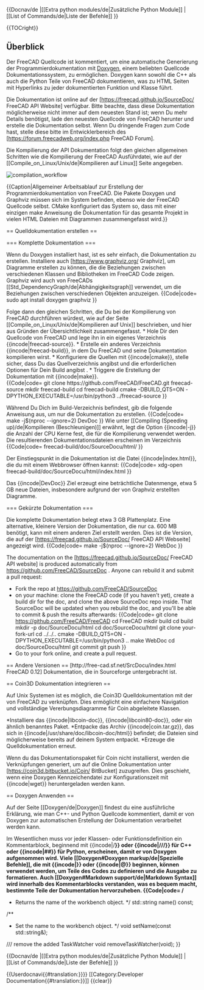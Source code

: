 <languages/>

<div class="mw-translate-fuzzy">
{{Docnav/de
|[[Extra python modules/de|Zusätzliche Python Module]]
|[[List of Commands/de|Liste der Befehle]]
}}
</div>

{{TOCright}}

## Überblick  
Der FreeCAD Quellcode ist kommentiert, um eine automatische Generierung der Programmierdokumentation mit [Doxygen](Doxygen/de), einem beliebten Quellcode Dokumentationssystem, zu ermöglichen. Doxygen kann sowohl die C++ als auch die Python Teile von FreeCAD dokumentieren, was zu HTML Seiten mit Hyperlinks zu jeder dokumentierten Funktion und Klasse führt.

Die Dokumentation ist online auf der [https://freecad.github.io/SourceDoc/
 FreeCAD API Website] verfügbar. Bitte beachte, dass diese Dokumentation möglicherweise nicht immer auf dem neuesten Stand ist; wenn Du mehr Details benötigst, lade den neuesten Quellcode von FreeCAD herunter und erstelle die Dokumentation selbst. Wenn Du dringende Fragen zum Code hast, stelle diese bitte im Entwicklerbereich des [https://forum.freecadweb.org/index.php FreeCAD Forum].

Die Kompilierung der API Dokumentation folgt den gleichen allgemeinen Schritten wie die Kompilierung der FreeCAD Ausführdatei, wie auf der [[Compile_on_Linux/Unix/de|Kompilieren auf Linux]] Seite angegeben.

![compilation_workflow](https://wiki.freecadweb.org/images/7/7a/FreeCAD_documentation_compilation_workflow.svg)

{{Caption|Allgemeiner Arbeitsablauf zur Erstellung der Programmierdokumentation von FreeCAD. Die Pakete Doxygen und Graphviz müssen sich im System befinden, ebenso wie der FreeCAD Quellcode selbst. CMake konfiguriert das System so, dass mit einer einzigen make Anweisung die Dokumentation für das gesamte Projekt in vielen HTML Dateien mit Diagrammen zusammengefasst wird.}}

== Quelldokumentation erstellen ==

=== Komplette Dokumentation ===

Wenn du Doxygen installiert hast, ist es sehr einfach, die Dokumentation zu erstellen. Installiere auch [https://www.graphviz.org/ Graphviz], um Diagramme erstellen zu können, die die Beziehungen zwischen verschiedenen Klassen und Bibliotheken im FreeCAD Code zeigen. Graphviz wird auch von FreeCADs [[Std_DependencyGraph/de|Abhängigkeitsgraph]] verwendet, um die Beziehungen zwischen verschiedenen Objekten anzuzeigen.
{{Code|code=
sudo apt install doxygen graphviz
}}

<div class="mw-translate-fuzzy">
Folge dann den gleichen Schritten, die Du bei der Kompilierung von FreeCAD durchführen würdest, wie auf der Seite [[Compile_on_Linux/Unix/de|Kompilieren auf Unix]] beschrieben, und hier aus Gründen der Übersichtlichkeit zusammengefasst.
* Hole Dir den Quellcode von FreeCAD und lege ihn in ein eigenes Verzeichnis {{incode|freecad-source}}.
* Erstelle ein anderes Verzeichnis {{incode|freecad-build}}, in dem Du FreeCAD und seine Dokumentation kompilieren wirst.
* Konfiguriere die Quellen mit {{incode|cmake}}, stelle sicher, dass Du das Quellverzeichnis angibst und die erforderlichen Optionen für Dein Build angibst .
* Triggere die Erstellung der Dokumentation mit {{incode|make}}.
</div>
{{Code|code=
git clone https://github.com/FreeCAD/FreeCAD.git freecad-source
mkdir freecad-build
cd freecad-build
cmake -DBUILD_QT5=ON -DPYTHON_EXECUTABLE=/usr/bin/python3 ../freecad-source
}}

Während Du Dich im Build-Verzeichnis befindest, gib die folgende Anweisung aus, um nur die Dokumentation zu erstellen.
{{Code|code=
make -j$(nproc --ignore=2) DevDoc
}}
Wie unter [[Compiling (Speeding up)/de|Kompilieren (Beschleunigen)]] erwähnt, legt die Option {{incode|-j}} die Anzahl der CPU Kerne fest, die für die Kompilierung verwendet werden. Die resultierenden Dokumentationsdateien erscheinen im Verzeichnis
{{Code|code=
freecad-build/doc/SourceDocu/html/
}}

Der Einstiegspunkt in die Dokumentation ist die Datei {{incode|index.html}}, die du mit einem Webbrowser öffnen kannst:
{{Code|code=
xdg-open freecad-build/doc/SourceDocu/html/index.html
}}

Das {{incode|DevDoc}} Ziel erzeugt eine beträchtliche Datenmenge, etwa 5 GB neue Dateien, insbesondere aufgrund der von Graphviz erstellten Diagramme.

=== Gekürzte Dokumentation ===

Die komplette Dokumentation belegt etwa 3 GB Plattenplatz. Eine alternative, kleinere Version der Dokumentation, die nur ca. 600 MB benötigt, kann mit einem anderen Ziel erstellt werden. Dies ist die Version, die auf der [https://freecad.github.io/SourceDoc/ FreeCAD API Webseite] angezeigt wird.
{{Code|code=
make -j$(nproc --ignore=2) WebDoc
}}

The documentation on the [https://freecad.github.io/SourceDoc/ FreeCAD API website] is produced automatically from https://github.com/FreeCAD/SourceDoc . Anyone can rebuild it and submit a pull request:

* Fork the repo at https://github.com/FreeCAD/SourceDoc
* on your machine: clone the FreeCAD code (if you haven't yet), create a build dir for the doc, and clone the above SourceDoc repo inside. That SourceDoc will be updated when you rebuild the doc, and you'll be able to commit & push the results afterwards:
{{Code|code=
git clone https://github.com/FreeCAD/FreeCAD
cd FreeCAD
mkdir build
cd build
mkdir -p doc/SourceDocu/html
cd doc/SourceDocu/html
git clone your-fork-url
cd ../../..
cmake -DBUILD_QT5=ON -DPYTHON_EXECUTABLE=/usr/bin/python3 ..
make WebDoc
cd doc/SourceDocu/html
git commit
git push
}}
* Go to your fork online, and create a pull request.

<div class="mw-translate-fuzzy">
== Andere Versionen ==
[http://free-cad.sf.net/SrcDocu/index.html FreeCAD 0.12] Dokumentation, die in Sourceforge untergebracht ist.
</div>

== Coin3D Dokumentation integrieren ==

Auf Unix Systemen ist es möglich, die Coin3D Quelldokumentation mit der von FreeCAD zu verknüpfen. Dies ermöglicht eine einfachere Navigation und vollständige Vererbungsdiagramme für Coin abgeleitete Klassen.

*Installiere das {{incode|libcoin-doc}}, {{incode|libcoin80-doc}}, oder ein ähnlich benanntes Paket.
*Entpacke das Archiv {{incode|coin.tar.gz}}, das sich in {{incode|/usr/share/doc/libcoin-doc/html}} befindet; die Dateien sind möglicherweise bereits auf deinem System entpackt.
*Erzeuge die Quelldokumentation erneut.

Wenn du das Dokumentationspaket für Coin nicht installierst, werden die Verknüpfungen generiert, um auf die Online Dokumentation unter [https://coin3d.bitbucket.io/Coin/ BitBucket] zuzugreifen. Dies geschieht, wenn eine Doxygen Kennzeichendatei zur Konfigurationszeit mit {{incode|wget}} heruntergeladen werden kann.

== Doxygen Anwenden ==

Auf der Seite [[Doxygen/de|Doxygen]] findest du eine ausführliche Erklärung, wie man C++- und Python Quellcode kommentiert, damit er von Doxygen zur automatischen Erstellung der Dokumentation verarbeitet werden kann.

Im Wesentlichen muss vor jeder Klassen- oder Funktionsdefinition ein Kommentarblock, beginnend mit {{incode|/**}} oder {{incode|///}} für C++ oder {{incode|##}} für Python, erscheinen, damit er von Doxygen aufgenommen wird. Viele [[Doxygen#Doxygen markup/de|Spezielle Befehle]], die mit {{incode|\}} oder {{incode|@}} beginnen, können verwendet werden, um Teile des Codes zu definieren und die Ausgabe zu formatieren. Auch [[Doxygen#Markdown support/de|Markdown Syntax]] wird innerhalb des Kommentarblocks verstanden, was es bequem macht, bestimmte Teile der Dokumentation hervorzuheben.
{{Code|code=
/**
 * Returns the name of the workbench object.
 */
std::string name() const;

/**
 * Set the name to the workbench object.
 */
void setName(const std::string&);

/// remove the added TaskWatcher
void removeTaskWatcher(void);
}}


<div class="mw-translate-fuzzy">
{{Docnav/de
|[[Extra python modules/de|Zusätzliche Python Module]]
|[[List of Commands/de|Liste der Befehle]]
}}
</div>

{{Userdocnavi{{#translation:}}}}
[[Category:Developer Documentation{{#translation:}}]]
{{clear}}
